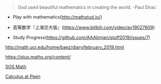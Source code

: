 >God used beautiful mathematics in creating the world.      -Paul Dirac

* Play with mathematics(http://mathstud.io/)

* 高等数学『上海交大版』(https://www.bilibili.com/video/av19027609) 

* Study Progress(https://github.com/AAAlimjan/stuff2019/issues/7)

http://math.ucr.edu/home/baez/diary/february_2019.html

https://plus.maths.org/content/

[SOS Math](http://www.sosmath.com/index.html)

[Calculus at Peen](https://www.math.upenn.edu/undergraduate/calculus-homepages/calculus/mathematics-104)

